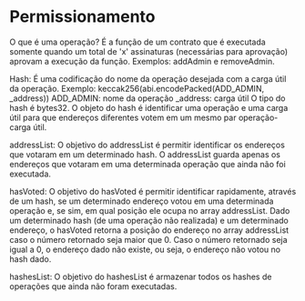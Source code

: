 # Permissionamento

O que é uma operação?
	É a função de um contrato que é executada somente quando um total de 'x' assinaturas (necessárias para aprovação) aprovam a execução da função.
	Exemplos: addAdmin e removeAdmin.

Hash:
	É uma codificação do nome da operação desejada com a carga útil da operação.
	Exemplo: keccak256(abi.encodePacked(ADD_ADMIN, _address))
		ADD_ADMIN: nome da operação
		_address: carga útil
	O tipo do hash é bytes32.
	O objeto do hash é identificar uma operação e uma carga útil para que endereços diferentes votem em um mesmo par operação-carga útil.

addressList:
	O objetivo do addressList é permitir identificar os endereços que votaram em um determinado hash.
	O addressList guarda apenas os endereços que votaram em uma determinada operação que ainda não foi executada.

hasVoted:
	O objetivo do hasVoted é permitir identificar rapidamente, através de um hash, se um determinado endereço votou em uma determinada operação e, se sim, em qual posição ele ocupa no array addressList.
	Dado um determinado hash (de uma operação não realizada) e um determinado endereço, o hasVoted retorna a posição do endereço no array addressList caso o número retornado seja maior que 0. Caso o número retornado seja igual a 0, o endereço dado não existe, ou seja, o endereço não votou no hash dado.

hashesList:
	O objetivo do hashesList é armazenar todos os hashes de operações que ainda não foram executadas.
